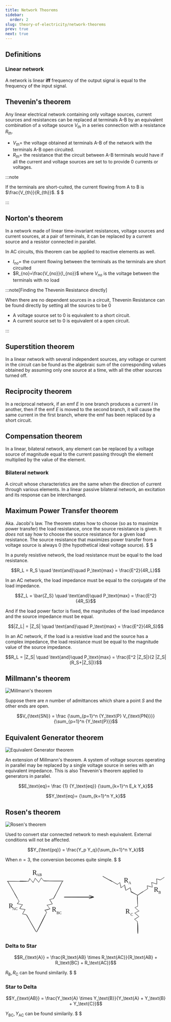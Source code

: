 ```yaml
---
title: Network Theorems
sidebar:
  order: 2
slug: theory-of-electricity/network-theorems
prev: true
next: true
---
```


## Definitions

### Linear network

A network is linear **iff** frequency of the output signal is equal to the frequency of the input signal.

## Thevenin's theorem

Any linear electrical network containing only voltage sources, current sources
and resistances can be replaced at terminals A-B by an equivalent combination of
a voltage source $V_{th}$ in a series connection with a resistance $R_{th}$.

- $V_{th}=$ the voltage obtained at terminals A-B of the network with the
  terminals A-B open circuited.
- $R_{th}=$ the resistance that the circuit between A-B terminals would have if
  all the current and voltage sources are set to to provide 0 currents or
  voltages.

:::note

If the terminals are short-cuited, the current flowing from A to B is
$\frac{V_{th}}{R_{th}}$. $ $

:::

## Norton's theorem

In a network made of linear time-invariant resistances, voltage sources and
current sources, at a pair of terminals, it can be replaced by a current source
and a resistor connected in parallel.

In AC circuits, this theorem can be applied to reactive elements as well.

- $I_{no}=$ the current flowing between the terminals as the terminals are short
  circuited
- $R_{no}=\frac{V_{no}}{I_{no}}$ where $V_{no}$ is the voltage between the
  terminals with no load

:::note[Finding the Thevenin Resistance directly]

When there are no dependent sources in a circuit, Thevenin Resistance can be
found directly by setting all the sources to be 0

- A voltage source set to 0 is equivalent to a short circuit.
- A current source set to 0 is equivalent ot a open circuit.

:::

## Superstition theorem

In a linear network with several independent sources, any voltage or current in
the circuit can be found as the algebraic sum of the corresponding values
obtained by assuming only one source at a time, with all the other sources
turned off.

## Reciprocity theorem

In a reciprocal network, if an emf $E$ in one branch produces a current $I$ in
another, then if the emf $E$ is moved to the second branch, it will cause the
same current in the first branch, where the emf has been replaced by a short
circuit.

## Compensation theorem

In a linear, bilateral network, any element can be replaced by a voltage source
of magnitude equal to the current passing through the element multiplied by the
value of the element.

### Bilateral network

A circuit whose characteristics are the same when the direction of current
through various elements. In a linear passive bilateral network, an excitation
and its response can be interchanged.

## Maximum Power Transfer theorem

Aka. Jacobi's law. The theorem states how to choose (so as to maximize power transfer) the load resistance, once the source resistance is given. It _does_ not say how to choose the source resistance for a given load resistance. The source resistance that maximizes power transfer from a voltage source is always $0$ (the hypothetical ideal voltage source). $ $

In a purely resistive network, the load resistance must be equal to the load resistance.

```math
R_L = R_S \quad \text{and}\quad P_\text{max} = \frac{E^2}{4R_L}
```

In an AC network, the load impedance must be equal to the conjugate of the load impedance.

```math
Z_L = \bar{Z_S} \quad \text{and}\quad P_\text{max} = \frac{E^2}{4R_S}
```

And if the load power factor is fixed, the magnitudes of the load impedance and the source impedance must be equal.

```math
|Z_L| = |Z_S| \quad \text{and}\quad P_\text{max} = \frac{E^2}{4R_S}
```

In an AC network, if the load is a resistive load and the source has a complex impedance, the load resistance must be equal to the magnitude value of the source impedance.

```math
R_L = |Z_S| \quad \text{and}\quad P_\text{max} = \frac{E^2 |Z_S|}{2 |Z_S|(R_S+|Z_S|)}
```

## Millmann's theorem

![Millmann's theorem](/images/theory-of-electricity/millmanns-theorem.jpg)

Suppose there are $n$ number of admittances which share a point $S$ and the
other ends are open.

```math
V_{\text{SN}} =
\frac
{\sum_{p=1}^n {Y_\text{P} V_{\text{PN}}}}
{\sum_{p=1}^n {Y_\text{P}}}
```

## Equivalent Generator theorem

![Equivalent Generator theorem](/images/theory-of-electricity/equivalent-generator-theorem.jpg)

An extension of Millmann's theorem. A system of voltage sources operating in
parallel may be replaced by a single voltage source in series with an equivalent
impedance. This is also Thevenin's theorem applied to generators in parallel.

```math
E_\text{eq}=
\frac
{1}
{Y_\text{eq}}

{\sum_{k=1}^n E_k Y_k}
```

```math
Y_\text{eq}=
{\sum_{k=1}^n Y_k}
```

## Rosen's theorem

![Rosen's theorem](/images/theory-of-electricity/rosens-theorem.jpg)

Used to convert star connected network to mesh equivalent. External conditions
will not be affected.

```math
Y_{\text{pq}} = \frac{Y_p Y_q}{\sum_{k=1}^n Y_k}
```

When $n=3$, the conversion becomes quite simple. $ $

<svg version="1.1" xmlns="http://www.w3.org/2000/svg" viewBox="0 0 852.5516272797629 362.44415461396704" height="250" class="mx-auto">
<g stroke-linecap="round"><g transform="translate(228.88165265928342 74.85836239061018) rotate(360 -76.14323236809219 -3.7899388533168406)"><path d="M0 0 C-8.75 1.04, -21.53 1.44, -25.5 -0.69 M0 0 C-7.04 0.03, -12.39 -0.82, -25.5 -0.69 M-25.5 -0.69 C-29.21 -4, -35.15 -12.96, -38.59 -15.85 M-25.5 -0.69 C-29.08 -3.83, -31.67 -8.5, -38.59 -15.85 M-38.59 -15.85 C-44.33 -5.72, -47.8 1.64, -52.37 7.58 M-38.59 -15.85 C-41.98 -7.98, -47.67 -0.96, -52.37 7.58 M-52.37 7.58 C-55.46 2.28, -60.51 -3.62, -70.98 -14.47 M-52.37 7.58 C-55.59 3.23, -60.48 -1.57, -70.98 -14.47 M-70.98 -14.47 C-74 -7.63, -76.56 -0.04, -81.31 8.27 M-70.98 -14.47 C-72.45 -9.09, -75.18 -3.47, -81.31 8.27 M-81.31 8.27 C-83.63 2.47, -91.35 -0.61, -99.92 -13.09 M-81.31 8.27 C-86.41 3.82, -88.92 -0.61, -99.92 -13.09 M-99.92 -13.09 C-99.94 -9.82, -102 -4.98, -106.12 1.38 M-99.92 -13.09 C-102.6 -7.96, -104.42 -2.65, -106.12 1.38 M-106.12 1.38 C-115.64 3.17, -124.65 0.26, -152.29 0.69 M-106.12 1.38 C-121.56 1.28, -137.74 0.88, -152.29 0.69" stroke="currentColor" stroke-width="1"></path></g></g><g stroke-linecap="round"><g transform="translate(699.2898876239849 106.86074938490941) rotate(389.11618837926017 -76.14323236809219 -3.7899388533168406)"><path d="M0 0 C-7.42 0.28, -17.04 -1.61, -25.5 -0.69 M0 0 C-9.27 0.46, -16.97 0.53, -25.5 -0.69 M-25.5 -0.69 C-28.6 -6.12, -33.99 -13.57, -38.59 -15.85 M-25.5 -0.69 C-29.24 -6.32, -34.7 -10.82, -38.59 -15.85 M-38.59 -15.85 C-42.66 -10.36, -47.01 -1.9, -52.37 7.58 M-38.59 -15.85 C-43.9 -5.63, -48.49 2.52, -52.37 7.58 M-52.37 7.58 C-59.39 1.69, -65.85 -5.51, -70.98 -14.47 M-52.37 7.58 C-59.41 -1.25, -64.86 -7.98, -70.98 -14.47 M-70.98 -14.47 C-73.49 -6.37, -78.63 2, -81.31 8.27 M-70.98 -14.47 C-73.37 -7.61, -77.14 0.1, -81.31 8.27 M-81.31 8.27 C-85.2 -0.14, -93.59 -5.35, -99.92 -13.09 M-81.31 8.27 C-86.51 0.87, -94.41 -7.15, -99.92 -13.09 M-99.92 -13.09 C-100.02 -9.28, -104.3 -4.68, -106.12 1.38 M-99.92 -13.09 C-100.84 -9.25, -103.79 -6.16, -106.12 1.38 M-106.12 1.38 C-116.86 2.83, -129.5 1.28, -152.29 0.69 M-106.12 1.38 C-120.38 1.25, -133.96 1.05, -152.29 0.69" stroke="currentColor" stroke-width="1"></path></g></g><g stroke-linecap="round"><g transform="translate(304.2841843733404 216.01006722358892) rotate(297.4058993257246 -76.14323236809219 -3.7899388533168406)"><path d="M0 0 C-10.57 1.74, -19.35 -0.48, -25.5 -0.69 M0 0 C-5.2 -0.26, -9.82 -0.15, -25.5 -0.69 M-25.5 -0.69 C-30.33 -7.21, -35.34 -12.34, -38.59 -15.85 M-25.5 -0.69 C-30.32 -6.92, -34.69 -11.52, -38.59 -15.85 M-38.59 -15.85 C-41.62 -9.09, -45.32 -1.89, -52.37 7.58 M-38.59 -15.85 C-42.05 -10.35, -45.92 -4.66, -52.37 7.58 M-52.37 7.58 C-57.16 0.77, -65.38 -6.24, -70.98 -14.47 M-52.37 7.58 C-59.77 -0.57, -66.38 -8.54, -70.98 -14.47 M-70.98 -14.47 C-73.53 -7.14, -80.12 4.74, -81.31 8.27 M-70.98 -14.47 C-72.93 -8.42, -76.82 -3.18, -81.31 8.27 M-81.31 8.27 C-90 1.04, -96.7 -6.15, -99.92 -13.09 M-81.31 8.27 C-87.55 0.46, -96.18 -8.28, -99.92 -13.09 M-99.92 -13.09 C-101.03 -6.97, -102.91 -3.05, -106.12 1.38 M-99.92 -13.09 C-102.31 -7.83, -105.49 -1.18, -106.12 1.38 M-106.12 1.38 C-122.07 0.3, -140.41 1.29, -152.29 0.69 M-106.12 1.38 C-118.33 1.59, -129.85 1.55, -152.29 0.69" stroke="currentColor" stroke-width="1"></path></g></g><g stroke-linecap="round"><g transform="translate(853.0933122544077 98.64729027277019) rotate(326.52208770498476 -76.14323236809219 -3.7899388533168406)"><path d="M0 0 C-5.87 -1.12, -12.44 1.06, -25.5 -0.69 M0 0 C-9.65 0.62, -19.26 -0.97, -25.5 -0.69 M-25.5 -0.69 C-27.67 -5.91, -30.85 -7.81, -38.59 -15.85 M-25.5 -0.69 C-28.96 -3.99, -31.38 -8.5, -38.59 -15.85 M-38.59 -15.85 C-42.43 -9.37, -45.06 -0.31, -52.37 7.58 M-38.59 -15.85 C-42.88 -7.25, -48.88 2.52, -52.37 7.58 M-52.37 7.58 C-59.11 2.4, -61.99 -7.15, -70.98 -14.47 M-52.37 7.58 C-56.63 1.76, -61.98 -4.23, -70.98 -14.47 M-70.98 -14.47 C-74.87 -6.13, -76.74 -0.55, -81.31 8.27 M-70.98 -14.47 C-73.1 -8.53, -75.48 -4.67, -81.31 8.27 M-81.31 8.27 C-86.12 3.67, -88.65 -2.15, -99.92 -13.09 M-81.31 8.27 C-87.6 1.04, -93.02 -3.58, -99.92 -13.09 M-99.92 -13.09 C-102.75 -8.21, -103.46 -6.84, -106.12 1.38 M-99.92 -13.09 C-102.02 -9.81, -103.21 -5.31, -106.12 1.38 M-106.12 1.38 C-118.29 1.88, -132.89 0.32, -152.29 0.69 M-106.12 1.38 C-117.21 1.74, -128.78 0.81, -152.29 0.69" stroke="currentColor" stroke-width="1"></path></g></g><g stroke-linecap="round"><g transform="translate(159.23603888133334 207.06689703577268) rotate(60.25041319467971 -76.14323236809219 3.7899388533168406)"><path d="M0 0 C-10.29 0.34, -20.21 -1.01, -25.5 0.69 M0 0 C-8.28 0.19, -17.29 0.86, -25.5 0.69 M-25.5 0.69 C-31.89 4.84, -34.4 11.59, -38.59 15.85 M-25.5 0.69 C-29.35 6.42, -34.87 10.62, -38.59 15.85 M-38.59 15.85 C-43.34 8.46, -50.1 -0.11, -52.37 -7.58 M-38.59 15.85 C-43.45 7.45, -47.34 1.51, -52.37 -7.58 M-52.37 -7.58 C-59.69 -1.32, -62.12 7.61, -70.98 14.47 M-52.37 -7.58 C-58.05 0.47, -63.77 7.15, -70.98 14.47 M-70.98 14.47 C-74.91 10.61, -77.09 4.8, -81.31 -8.27 M-70.98 14.47 C-74.94 7.27, -76.66 1.69, -81.31 -8.27 M-81.31 -8.27 C-87.63 -1.61, -88.9 0.68, -99.92 13.09 M-81.31 -8.27 C-87.58 -1.47, -92.37 6.15, -99.92 13.09 M-99.92 13.09 C-100.64 9.1, -102.11 4.08, -106.12 -1.38 M-99.92 13.09 C-102.21 9.9, -102.56 5.7, -106.12 -1.38 M-106.12 -1.38 C-122.93 -1.32, -142.15 -1.17, -152.29 -0.69 M-106.12 -1.38 C-122.59 -0.71, -138.04 -1.19, -152.29 -0.69" stroke="currentColor" stroke-width="1"></path></g></g><g stroke-linecap="round"><g transform="translate(772.7771083644877 235.52314142790397) rotate(89.36660157393986 -76.14323236809219 3.7899388533168406)"><path d="M0 0 C-7.67 1.44, -15.08 -0.95, -25.5 0.69 M0 0 C-8.19 -0.12, -18.37 1.46, -25.5 0.69 M-25.5 0.69 C-28.74 5.03, -35 11.22, -38.59 15.85 M-25.5 0.69 C-28.81 3.68, -32.2 8.71, -38.59 15.85 M-38.59 15.85 C-39.54 12.09, -42.78 6.07, -52.37 -7.58 M-38.59 15.85 C-43.76 7.35, -49.24 -2.28, -52.37 -7.58 M-52.37 -7.58 C-58.1 -1.46, -66.61 7.27, -70.98 14.47 M-52.37 -7.58 C-55.92 -2.66, -60.2 2.2, -70.98 14.47 M-70.98 14.47 C-74.17 7.57, -79.13 0.71, -81.31 -8.27 M-70.98 14.47 C-73.85 7.06, -77.92 2.16, -81.31 -8.27 M-81.31 -8.27 C-84.81 -4.62, -89.93 3.37, -99.92 13.09 M-81.31 -8.27 C-87.32 -1.64, -92.67 4.55, -99.92 13.09 M-99.92 13.09 C-102.49 7.86, -104.49 5.26, -106.12 -1.38 M-99.92 13.09 C-102.07 8.78, -103.89 4.3, -106.12 -1.38 M-106.12 -1.38 C-123.82 -2.09, -142.78 -1.47, -152.29 -0.69 M-106.12 -1.38 C-122.09 -1.38, -136.9 -1.12, -152.29 -0.69" stroke="currentColor" stroke-width="1"></path></g></g><g stroke-linecap="round"><g transform="translate(60.440694965039256 127.29958254131054) rotate(89.99999999999994 0 -50.4406949650392)"><path d="M0 0 C-1.36 -41.26, 1.48 -79.13, 0 -100.88 M0 0 C-0.22 -27.43, 0.47 -55.98, 0 -100.88" stroke="currentColor" stroke-width="2"></path></g></g><g stroke-linecap="round"><g transform="translate(188.69601954506265 350.38762176073953) rotate(27.405899325724487 0 -50.4406949650392)"><path d="M0 0 C1.88 -29.63, 0.51 -58.08, 0 -100.88 M0 0 C0.69 -30.61, -1.13 -61.35, 0 -100.88" stroke="currentColor" stroke-width="2"></path></g></g><g stroke-linecap="round"><g transform="translate(38.093408799401914 71.37620499133232) rotate(330.2504131946798 0 50.4406949650392)"><path d="M0 0 C-0.02 22.55, 0.48 43.64, 0 100.88 M0 0 C0.17 34.19, 0.1 70.31, 0 100.88" stroke="currentColor" stroke-width="2"></path></g></g><g stroke-linecap="round"><g transform="translate(700.4244100590367 152.39595529781172) rotate(359.36660157393993 0.1811556480957961 22.04133252423736)"><path d="M0 0 C1.08 10.33, 0.73 22.23, 0.36 44.08 M0 0 C-0.08 17.01, 0.46 33.48, 0.36 44.08" stroke="currentColor" stroke-width="2"></path></g></g><g stroke-linecap="round"><g transform="translate(701.698860460431 297.3681343782192) rotate(359.36660157393993 0.12036318121340628 27.539516801364925)"><path d="M0 0 C1.51 20.79, 2.21 41.69, 0.24 55.08 M0 0 C-0.25 13.96, -1.17 27.35, 0.24 55.08" stroke="currentColor" stroke-width="2"></path></g></g><g stroke-linecap="round"><g transform="translate(701.1460027906755 150.19159557904248) rotate(359.36660157393993 14.739793382832318 -9.430295188620022)"><path d="M0 0 C7.7 -3.87, 13.34 -9.68, 29.48 -18.86 M0 0 C10.7 -7.02, 22.24 -14.71, 29.48 -18.86" stroke="currentColor" stroke-width="2"></path></g></g><g stroke-linecap="round"><g transform="translate(665.4308845048035 131.90502080835716) rotate(359.36660157393993 18.070177814357862 9.442539457626083)"><path d="M0 0 C11.42 5.38, 24.64 12.4, 36.14 18.89 M0 0 C12.39 6.11, 25.3 12.81, 36.14 18.89" stroke="currentColor" stroke-width="2"></path></g></g><g stroke-linecap="round"><g transform="translate(516.7511070332077 50.22961468122935) rotate(359.36660157393993 24.52003465132782 14.014119795166977)"><path d="M0 0 C18.52 10.44, 36.02 19.65, 49.04 28.03 M0 0 C16.81 9.4, 32.77 19.13, 49.04 28.03" stroke="currentColor" stroke-width="2"></path></g></g><g stroke-linecap="round"><g transform="translate(256.2235727167165 125.51670478963189) rotate(89.99999999999994 0 -50.4406949650392)"><path d="M0 0 C0.26 -29.29, 1.13 -57.8, 0 -100.88 M0 0 C-0.06 -27.23, 0.29 -55.59, 0 -100.88" stroke="currentColor" stroke-width="2"></path></g></g><g stroke-linecap="round"><g transform="translate(279.14882892554033 172.33327105426372) rotate(27.405899325724487 0 -50.4406949650392)"><path d="M0 0 C0.88 -33.47, -0.46 -72.55, 0 -100.88 M0 0 C0.36 -24.06, 0.95 -49.55, 0 -100.88" stroke="currentColor" stroke-width="2"></path></g></g><g stroke-linecap="round"><g transform="translate(137.75184813582655 248.58265783357217) rotate(330.2504131946798 0 50.4406949650392)"><path d="M0 0 C0 31.61, -0.69 64.75, 0 100.88 M0 0 C-0.5 37.63, 0.09 76.95, 0 100.88" stroke="currentColor" stroke-width="2"></path></g></g><g stroke-linecap="round"><g transform="translate(312.53998247982986 160) rotate(0 78.5 0)"><path d="M-0.75 0.5 C25.19 0.73, 129.99 1.26, 156.46 1.18 M1.06 -0.29 C26.71 -0.34, 129.09 -0.59, 155.23 -0.33" stroke="currentColor" stroke-width="2"></path></g><g transform="translate(312.53998247982986 160) rotate(0 78.5 0)"><path d="M131.71 8.15 C141.31 4.24, 151.19 3.77, 155.23 -0.33 M131.71 8.15 C138.28 5.18, 146.05 2.24, 155.23 -0.33" stroke="currentColor" stroke-width="2"></path></g><g transform="translate(312.53998247982986 160) rotate(0 78.5 0)"><path d="M131.76 -8.95 C141.31 -6.49, 151.18 -0.6, 155.23 -0.33 M131.76 -8.95 C138.4 -6.79, 146.15 -4.6, 155.23 -0.33" stroke="currentColor" stroke-width="2"></path></g></g><g transform="translate(143.53998247982986 10) rotate(0 13.248008728027344 22.5)"><text x="0" y="31.716" font-family="Excalifont, Xiaolai, Segoe UI Emoji" font-size="36px" fill="currentColor" text-anchor="start" style="white-space: pre;" direction="ltr" dominant-baseline="alphabetic">R</text></g><g transform="translate(17.539982479829746 187) rotate(0 13.248008728027344 22.5)"><text x="0" y="31.716" font-family="Excalifont, Xiaolai, Segoe UI Emoji" font-size="36px" fill="currentColor" text-anchor="start" style="white-space: pre;" direction="ltr" dominant-baseline="alphabetic">R</text></g><g transform="translate(246.53998247982986 205) rotate(0 13.248008728027344 22.5)"><text x="0" y="31.716" font-family="Excalifont, Xiaolai, Segoe UI Emoji" font-size="36px" fill="currentColor" text-anchor="start" style="white-space: pre;" direction="ltr" dominant-baseline="alphabetic">R</text></g><g transform="translate(628.5399824798299 51) rotate(0 13.248008728027344 22.5)"><text x="0" y="31.716" font-family="Excalifont, Xiaolai, Segoe UI Emoji" font-size="36px" fill="currentColor" text-anchor="start" style="white-space: pre;" direction="ltr" dominant-baseline="alphabetic">R</text></g><g transform="translate(787.5399824798299 100) rotate(0 13.248008728027344 22.5)"><text x="0" y="31.716" font-family="Excalifont, Xiaolai, Segoe UI Emoji" font-size="36px" fill="currentColor" text-anchor="start" style="white-space: pre;" direction="ltr" dominant-baseline="alphabetic">R</text></g><g transform="translate(636.5399824798299 216) rotate(0 13.248008728027344 22.5)"><text x="0" y="31.716" font-family="Excalifont, Xiaolai, Segoe UI Emoji" font-size="36px" fill="currentColor" text-anchor="start" style="white-space: pre;" direction="ltr" dominant-baseline="alphabetic">R</text></g><g transform="translate(165.53998247982986 31) rotate(0 14.369987487792969 12.5)"><text x="0" y="17.619999999999997" font-family="Excalifont, Xiaolai, Segoe UI Emoji" font-size="20px" fill="currentColor" text-anchor="start" style="white-space: pre;" direction="ltr" dominant-baseline="alphabetic">AB</text></g><g transform="translate(271.53998247982986 232) rotate(0 13.899986267089844 12.5)"><text x="0" y="17.619999999999997" font-family="Excalifont, Xiaolai, Segoe UI Emoji" font-size="20px" fill="currentColor" text-anchor="start" style="white-space: pre;" direction="ltr" dominant-baseline="alphabetic">BC</text></g><g transform="translate(652.5399824798299 74) rotate(0 6.7599945068359375 12.5)"><text x="0" y="17.619999999999997" font-family="Excalifont, Xiaolai, Segoe UI Emoji" font-size="20px" fill="currentColor" text-anchor="start" style="white-space: pre;" direction="ltr" dominant-baseline="alphabetic">A</text></g><g transform="translate(811.5399824798299 124) rotate(0 7.609992980957031 12.5)"><text x="0" y="17.619999999999997" font-family="Excalifont, Xiaolai, Segoe UI Emoji" font-size="20px" fill="currentColor" text-anchor="start" style="white-space: pre;" direction="ltr" dominant-baseline="alphabetic">B</text></g><g transform="translate(663.5399824798299 241) rotate(0 6.2899932861328125 12.5)"><text x="0" y="17.619999999999997" font-family="Excalifont, Xiaolai, Segoe UI Emoji" font-size="20px" fill="currentColor" text-anchor="start" style="white-space: pre;" direction="ltr" dominant-baseline="alphabetic">C</text></g><g transform="translate(37.539982479829746 211) rotate(0 13.04998779296875 12.5)"><text x="0" y="17.619999999999997" font-family="Excalifont, Xiaolai, Segoe UI Emoji" font-size="20px" fill="currentColor" text-anchor="start" style="white-space: pre;" direction="ltr" dominant-baseline="alphabetic">AC</text></g></svg>

### Delta to Star

```math
R_{\text{A}} = \frac{R_\text{AB} \times R_\text{AC}}{R_\text{AB} + R_\text{BC} + R_\text{AC}}
```

$R_\text{B}, R_\text{C}$ can be found similarily. $ $

### Star to Delta

```math
Y_{\text{AB}} = \frac{Y_\text{A} \times Y_\text{B}}{Y_\text{A} + Y_\text{B} + Y_\text{C}}
```

$Y_\text{BC}, Y_\text{AC}$ can be found similarily. $ $
